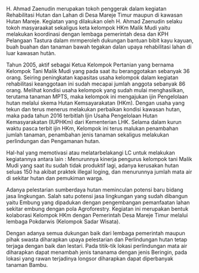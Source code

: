 H. Ahmad Zaenudin merupakan tokoh penggerak dalam kegiatan Rehabilitasi Hutan dan Lahan di Desa Mareje Timur maupun di kawasan Hutan Mareje. Kegiatan yang dilakukan oleh H. Ahmad Zaenudin selaku tokoh masyaraakat sekaligus keta kelompok HKm Malik Mudi yaitu melakukan koordinasi dengan lembaga pemerintah desa dan KPH Pelangaan Tastura dalam mrmperoleh dukungan bantuan bibit kayu kayuan, buah buahan dan tanaman bawah tegakan dalan upaya rehabilitasi lahan di luar kawasan hutàn.

Tahun 2005, aktif sebagai Ketua Kelompok Pertanian yang bernama Kelompok Tani Malik Mudi yang pada saat itu beranggotakan sebanyak  36 orang. Seiring peningkatan kapasitas usaha kelompok dalam kegiatan rehabilitasi keanggotaan ini sudah mecapai jumlah anggota sebanyak 86 orang. Melihat kondisi usaha kelompok yang sudah mulai menghasilkan, terutama tanaman MPTS, maka kelompok ini mengajukan ijin Pengelolaan hutan melalui skema Hutan Kemsayarakatan (HKm). Dengan usaha yang tekun dan terus menerus melakukan perbaikan kondisi kawasan hutan, maka pada tahun 2016 terbitlah Ijin Usaha Pengelolaan Hutan Kemasyarakatan (IUPHKm) dari Kementerian LHK. Selama dalam kurun waktu pasca terbit ijin HKm, Kelompok ini terus malukan penambahan jumlah tanaman, penambahan jenis tanaman sekaligus melakukan perlindungan dan Pengamanan hutan. 

Hal-hal yang memotivasi atau melatarbelakangi LC untuk melakukan kegiatannya antara lain : Menurunnya kinerja pengurus kelompok tani Malik Mudi yang saat itu sudah tidak produktif lagi, adanya kerusakan hutan seluas 150 ha akibat praktek illegal loging, dan menurunnya jumlah mata air di sekitar hutan dan pemukiman warga.

Adanya pelestarian sumberdaya hutan meminculan potensi baru bidang jasa lingkungan. Salah satu potensi jasa lingkungan yang sudah dibangun yaitu Embung yang dipadukan dengan pengembangan pemanfaatan lahan sekitar embung dengan pola Agroforestry. Kegiatan ini merupakan bentuk kolaborasi Kelompok HKm dengan Pemerintah Desa Mareje Timur melalui lembaga Pokdarwis (Kelompok Sadar  Wisata). 

Dengan adanya semua dukungan baik dari lembaga pemerintah maupun pihak swasta diharapkan upaya pelestarian dan Perlindungan hutan tetap terjaga dengan baik dan lestari. Pada titik-tik lokasi perlindungan mata air diharapkan dapat menambah jenis tananama dengan jenis Beringin, pada lokasi yang rawan terjadinya longsor diharapkan dapat diperbanyak tanaman Bambu. 
